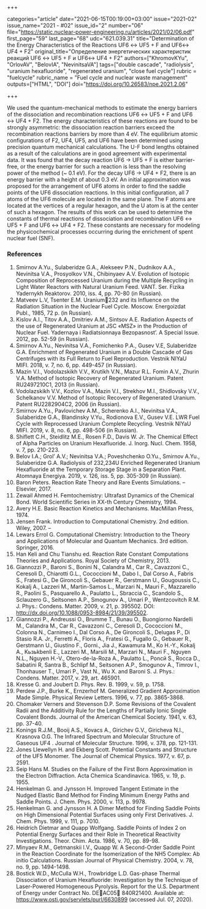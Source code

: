 +++

categories="article"
date="2021-06-15T00:19:00+03:00"
issue="2021-02"
issue_name="2021 - #02"
issue_id="2"
number="06"
file="https://static.nuclear-power-engineering.ru/articles/2021/02/06.pdf"
first_page="59"
last_page="68"
udc="621.039.31"
title="Determination of the Energy Characteristics of the Reactions UF6 ↔ UF5 + F and UF6↔ UF4 + F2"
original_title="Определение энергетических характеристик реакций UF6 ↔ UF5  + F и UF6↔ UF4 + F2"
authors=["KhromovKYu", "OrlovAV", "BelovIA", "NevinitsaVA"]
tags=["double cascade", "radiolysis", "uranium hexafluoride", "regenerated uranium", "close fuel cycle"]
rubric = "fuelcycle"
rubric_name = "Fuel cycle and nuclear waste management"
outputs=["HTML", "DOI"]
doi="https://doi.org/10.26583/npe.2021.2.06"

+++

We used the quantum-mechanical methods to estimate the energy barriers of the dissociation and recombination reactions UF6 ↔ UF5 + F and UF6 ↔ UF4 + F2. The energy characteristics of these reactions are found to be strongly asymmetric: the dissociation reaction barriers exceed the recombination reactions barriers by more than 4 eV. The equilibrium atomic configurations of F2, UF4, UF5, and UF6 have been determined using precision quantum mechanical calculations. The U-F bond lengths obtained as a result of the calculations are in good agreement with experimental data. It was found that the decay reaction UF6 → UF5 + F is either barrier-free, or the energy barrier for such a reaction is less than the resolving power of the method (~ 0.1 eV). For the decay UF6 → UF4 + F2, there is an energy barrier with a height of about 0.3 eV. An initial approximation was proposed for the arrangement of UF6 atoms in order to find the saddle points of the UF6 dissociation reactions. In this initial configuration, all 7 atoms of the UF6 molecule are located in the same plane. The F atoms are located at the vertices of a regular hexagon, and the U atom is at the center of such a hexagon. The results of this work can be used to determine the constants of thermal reactions of dissociation and recombination UF6 ↔ UF5 + F and UF6 ↔ UF4 + F2. These constants are necessary for modeling the physicochemical processes occurring during the enrichment of spent nuclear fuel (SNF).

### References

1. Smirnov A.Yu., Sulaberidze G.A., Alekseev P.N., Dudnikov A.A., Nevinitsa V.A., Prosyolkov V.N., Chibinyaev A.V. Evolution of Isotopic Composition of Reprocessed Uranium during the Multiple Recycling in Light Water Reactors with Natural Uranium Feed. VANT. Ser. Fizika Yadernykh Reaktorov. 2010, iss. 4, pp. 70-80 (in Russian).
2. Matveev L.V, Tsenter E.M. Uranium232 and its Influence on the Radiation Situation in the Nuclear Fuel Cycle. Moscow. Energoizdat Publ., 1985, 72 p. (in Russian).
3. Kislov A.I., Titov A.A., Dmitriev A.M., Sintsov A.E. Radiation Aspects of the use of Regenerated Uranium at JSC «MSZ» in the Production of Nuclear Fuel. Yadernaya i Radiatsionnaya Bezopasnost’. A Special Issue. 2012, pp. 52-59 (in Russian).
4. Smirnov A.Yu., Nevinitsa V.A., Fomichenko P.A., Gusev V.E, Sulaberidze G.A. Enrichment of Regenerated Uranium in a Double Cascade of Gas Centrifuges with its Full Return to Fuel Reproduction. Vestnik NIYaU MIFI. 2018, v. 7, no. 6, pp. 449-457 (in Russian).
5. Mazin V.I., Vodolazskikh V.V., Krutikh V.N., Mazur R.L. Fomin A.V., Zhurin V.A. Method of Isotopic Recovery of Regenerated Uranium. Patent RU2497210C1, 2013 (in Russian).
6. Vodolazskikh V.V., Kozlov V.A., Mazin V.I., Strekhov M.I., Shidlovsky V.V., Schelkanov V.V. Method of Isotopic Recovery of Regenerated Uranium. Patent RU2282904C2, 2006 (in Russian).
7. Smirnov A.Yu., Pavlovichev A.M., Scherenko A.I., Nevinitsa V.A., Sulaberidze G.A., Blandinsky V.Yu., Rodionova E.V., Gusev V.Е. LWR Fuel Cycle with Reprocessed Uranium Complete Recycling. Vestnik NIYaU MIFI. 2019, v. 8, no. 6, pp. 498-506 (in Russian).
8. Shiflett C.H., Steidlitz M.E., Rosen F.D., Davis W. Jr. The Сhemical Effect of Alpha Particles on Uranium Hexafluoride. J. Inorg. Nucl. Chem. 1958, v. 7, pp. 210-223.
9. Belov I.A.; Grol’ A.V.; Nevinitsa V.A.; Poveshchenko O.Yu., Smirnov A.Yu., Sulaberidze G.A. Radiolysis of 232,234U Enriched Regenerated Uranium Hexafluoride at the Temporary Storage Stage in a Separation Plant. Atomnaya Energiya. 2019, v. 126, iss. 5, pp. 305-309 (in Russian).
10. Baron Peters. Reaction Rate Theory and Rare Events Simulations. – Elsevier, 2017.
11. Zewail Ahmed H. Femtochemistry: Ultrafast Dynamics of the Chemical Bond. World Scientific Series in XX-th Century Chemistry, 1994.
12. Avery H.E. Basic Reaction Kinetics and Mechanisms. MacMillan Press, 1974.
13. Jensen Frank. Introduction to Computational Chemistry. 2nd edition. Wiley, 2007. –
14. Lewars Errol G. Computational Chemistry: Introduction to the Theory and Applications of Molecular and Quantum Mechanics. 3rd edition. Springer, 2016.
15. Han Keli and Chu Tianshu ed. Reaction Rate Constant Computations Theories and Applications. Royal Society of Chemistry, 2013.
16. Giannozzi P., Baroni S., Bonini N., Calandra M., Car R., Cavazzoni C., Ceresoli D., Chiarotti G.L., Cococcioni M., Dabo I., Dal Corso A., Fabris S., Fratesi G., De Gironcoli S., Gebauer R., Gerstmann U., Gougoussis C., Kokalj A., Lazzeri M., Martin-Samos L., Marzari N., Mauri F., Mazzarello R., Paolini S., Pasquarello A., Paulatto L., Sbraccia C., Scandolo S., Sclauzero G., Seitsonen A.P., Smogunov A., Umari P., Wentzcovitch R.M. J. Phys.: Condens. Matter. 2009, v. 21, p. 395502. DOI: http://dx.doi.org/10.1088/0953-8984/21/39/395502.
17. Giannozzi P., Andreussi O., Brumme T., Bunau O., Buongiorno Nardelli M., Calandra M., Car R., Cavazzoni C., Ceresoli D., Cococcioni M., Colonna N., Carnimeo I., Dal Corso A., De Gironcoli S., Delugas P., Di Stasio R.A. Jr., Ferretti A., Floris A., Fratesi G., Fugallo G., Gebauer R., Gerstmann U., Giustino F., Gorni., Jia J., Kawamura M., Ko H.-Y., Kokalj A., Kьзьkbenli E., Lazzeri M., Marsili M., Marzari N., Mauri F., Nguyen N.L., Nguyen H.-V., Otero-de-la-Roza A., Paulatto L., Poncй S., Rocca D., Sabatini R, Santra B., Schlipf M., Seitsonen A.P., Smogunov A., Timrov I., Thonhauser T., Umari P., Vast N., Wu X. and Baroni S. J. Phys.: Condens. Matter. 2017, v. 29, art. 465901.
18. Kresse G. and Joubert D. Phys. Rev. B. 1999, v. 59, p. 1758.
19. Perdew J.P., Burke K., Ernzerhof M. Generalized Gradient Approximation Made Simple. Physical Review Letters. 1996, v. 77, pp. 3865-3868.
20. Chomaker Verners and Stevenson D.P. Some Revisions of the Covalent Radii and the Additivity Rule for the Lengths of Partially Ionic Single Covalent Bonds. Journal of the American Chemical Society. 1941, v. 63, pp. 37-40.
21. Konings R.J.M., Booij A.S., Kovacs A., Girichev G.V., Giricheva N.I., Krasnova O.G. The Infrared Spectrum and Molecular Structure of Gaseous UF4 . Journal of Molecular Structure. 1996, v. 378, pp. 121-131.
22. Jones Llewellyn H. and Ekberg Scott. Potential Constants and Structure of the UF5 Monomer. The Journal of Chemical Physics. 1977, v. 67, p. 2591.
23. Seip Hans M. Studies on the Failure of the First Born Approximation in the Electron Diffraction. Acta Chemica Scandinavica. 1965, v. 19, p. 1955.
24. Henkelman G. and Jуnsson H. Improved Tangent Estimate in the Nudged Elastic Band Method for Finding Minimum Energy Paths and Saddle Points. J. Chem. Phys. 2000, v. 113, p. 9978.
25. Henkelman G. and Jуnsson H. A Dimer Method for Finding Saddle Points on High Dimensional Potential Surfaces using only First Derivatives. J. Chem. Phys. 1999, v. 111, p. 7010.
26. Heidrich Dietmar and Quapp Wolfgang. Saddle Points of Index 2 on Potential Energy Surfaces and their Role in Theoretical Reactivity Investigations. Theor. Chim. Acta. 1986, v. 70, pp. 89-98.
27. Minyaev R.M., Getmanskii I.V., Quapp W. A Second-Order Saddle Point in the Reaction Coordinate for the Isomerization of the NH5 Complex: Ab initio Calculations. Russian Journal of Physical Chemistry. 2004, v. 78, no. 9, pp. 1494-1498.
28. Bostick W.D., McCulla W.H., Trowbridge L.D. Gas-phase Thermal Dissociation of Uranium Hexafluoride: Investigation by the Technique of Laser-Powered Homogeneous Pyrolysis. Report for the U.S. Department of Energy under Contract No. DEAC05 840R21400. Available at: https://www.osti.gov/servlets/purl/6630899 (accessed Jul. 07, 2020).